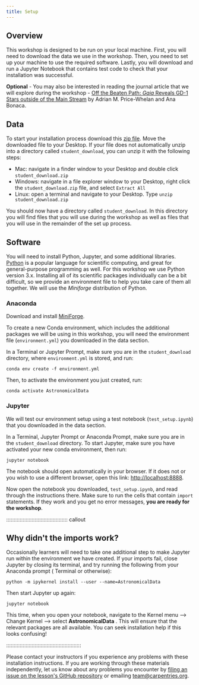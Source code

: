 ```yaml
---
title: Setup
---
```


## Overview

This workshop is designed to be run on your local machine. First, you will need to download the data we
use in the workshop. Then, you need to set up your machine to use the required software. Lastly, you will
download and run a Jupyter Notebook that contains test code to check that your installation was
successful.

**Optional** - You may also be interested in reading the journal article that we will explore during the workshop -
[Off the Beaten Path: *Gaia* Reveals GD-1 Stars outside of the Main Stream](https://iopscience.iop.org/article/10.3847/2041-8213/aad7b5) by
Adrian M. Price-Whelan and Ana Bonaca.

## Data

To start your installation process download this [zip file](https://figshare.com/ndownloader/files/35777540). Move the downloaded file to your Desktop.
If your file does not automatically unzip into a directory called `student_download`, you can unzip it with the following steps:

- Mac: navigate in a finder window to your Desktop and double click `student_download.zip`
- Windows: navigate in a file explorer window to your Desktop, right click the `student_download.zip` file, and select `Extract All`
- Linux: open a terminal and navigate to your Desktop. Type `unzip student_download.zip`

You should now have a directory called `student_download`.
In this directory you will find files that you will use during the workshop as well as files that you will use in the remainder of the set up process.

## Software

You will need to install Python, Jupyter, and some additional libraries.
[Python](https://python.org) is a popular language for
scientific computing, and great for general-purpose programming as
well. For this workshop we use Python version 3.x.
Installing all of its scientific packages individually can be a bit difficult, so we provide an environment file to help you take care of them all together.
We will use the _Miniforge_ distribution of Python.

### Anaconda

Download and install [MiniForge](https://conda-forge.org/download/).

To create a new Conda environment, which includes the additional packages we will be using
in this workshop, you will need the environment file (`environment.yml`) you downloaded in the data section.

In a Terminal or Jupyter Prompt, make sure you are in the `student_download` directory, where `environment.yml` is stored, and run:

```
conda env create -f environment.yml
```

Then, to activate the environment you just created, run:

```
conda activate AstronomicalData
```

### Jupyter

We will test our environment setup using a test notebook (`test_setup.ipynb`) that you downloaded in the data section.

In a Terminal, Jupyter Prompt or Anaconda Prompt, make sure you are in the `student_download` directory.
To start Jupyter, make sure you have activated your new conda environment, then run:

```
jupyter notebook
```

The notebook should open automatically in your browser. If it does not or you wish to use a different
browser, open this link: [http://localhost:8888](https://localhost:8888).

Now open the notebook you downloaded, `test_setup.ipynb`, and read through the instructions there.
Make sure to run the cells that contain `import` statements.
If they work and you get no error messages, **you are ready for the workshop**.

:::::::::::::::::::::::::::::::::::::::::  callout

## Why didn't the imports work?

Occasionally learners will need to take one additional step to make Jupyter run within the environment we have created.
If your imports fail, close Jupyter by closing its terminal, and try running the following from your Anaconda prompt (
Terminal or otherwise):

```
python -m ipykernel install --user --name=AstronomicalData
```

Then start Jupyter up again:

```
jupyter notebook
```

This time, when you open your notebook, navigate to the Kernel menu --> Change Kernel --> select **AstronomicalData** .
This will ensure that the relevant packages are all available.
You can seek installation help if this looks confusing!


::::::::::::::::::::::::::::::::::::::::::::::::::

Please contact your instructors if you experience any problems with these installation instructions. If
you are working through these materials independently, let us know about any problems you encounter by
[filing an issue on the lesson's GitHub repository](https://github.com/datacarpentry/astronomy-python/issues)
or emailing [team@carpentries.org](mailto:team@carpentries.org).




